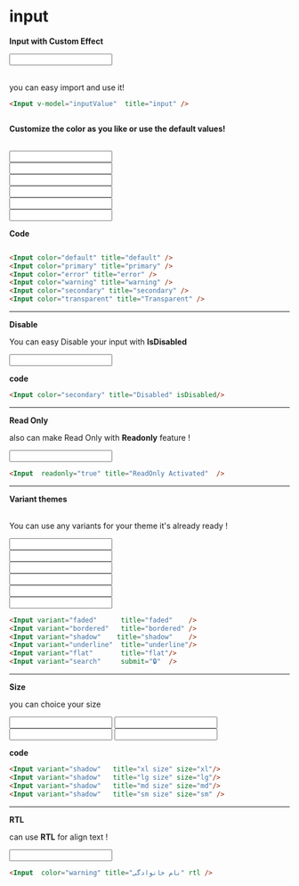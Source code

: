 # input
<script >
import {ref} from 'vue'
const inputValue = ref('');
const inputValuedefault = ref('');
const inputValuePrimary = ref('');
const inputValueError = ref('');
const inputValueWarning = ref('');
const inputValueSecondary = ref('');
const inputValueTransparent = ref('');
const inputValueDisable = ref('');
const inputValueReadonly = ref('');
const inputValueRtl = ref('');

</script>

**Input with Custom Effect**
<div class="  p-6 rounded-lg shadow-inner flex justify-center items-center">
<Input v-model="inputValue"  title="input" />


</div>
<Br/>

you can easy import and use it!

```md
<Input v-model="inputValue"  title="input" />



```

**Customize the color as you like or use the default values!**

<Br/>

<div class="grid grid-cols-2 gap-4">
    <div class="   p-4 rounded-lg shadow-inner  flex justify-center items-center">
        <Input v-model="inputValueDefault" color="default" title="default" />
    </div>
    <div class="   p-4 rounded-lg shadow-inner  flex justify-center items-center">
        <Input v-model="inputValuePrimary" color="primary" title="primary"/>
    </div>
    <div class="   p-4 rounded-lg shadow-inner  flex justify-center items-center">
        <Input v-model="inputValueError" color="error" title="error"/> 
    </div>
    <div class="   p-4 rounded-lg shadow-inner  flex justify-center items-center">
        <Input v-model="inputValueWarning" color="warning" title="warning"/>
    </div>
    <div class="   p-4 rounded-lg shadow-inner  flex justify-center items-center">
        <Input v-model="inputValueSecondary" color="secondary" title="secondary"/>
    </div>
    <div class="   p-4 rounded-lg shadow-inner  flex justify-center items-center">
        <Input v-model="inputValueTransparent" color="transparent" title="Transparent"/>
    </div>
     
</div>


**Code** 

```md

<Input color="default" title="default" />
<Input color="primary" title="primary" />
<Input color="error" title="error" />
<Input color="warning" title="warning" />
<Input color="secondary" title="secondary" />
<Input color="transparent" title="Transparent" />


```

----

**Disable**
<br/>

 You can easy Disable your input  with  **IsDisabled**


<div class="   p-6 rounded-lg shadow-inner  flex justify-center items-center">

<Input v-model="inputValueDisable" color="secondary" title="Disabled" isDisabled/>

</div>

**code**
```md
<Input color="secondary" title="Disabled" isDisabled/>
```
---
**Read Only**
<br/>

also can make Read Only with  **Readonly** feature ! 

<div class="   p-6 rounded-lg shadow-inner  flex justify-center items-center">
<Input v-model="inputValueReadonly" color="primary"  readonly="true"   title="ReadOnly Activated"  /> 

</div>

```md
<Input  readonly="true" title="ReadOnly Activated"  /> 


```
---
**Variant themes**
<br/>
<br/>

You can use any variants for your theme it's already ready !
<div class="   p-6 rounded-lg shadow-inner  flex justify-center items-center">
<div class="flex w-full flex-col col-span-1 gap-4">
    <div class="   p-4 rounded-lg shadow-inner  flex justify-center items-center">

<Input variant="faded" title="faded"/>
</div>
    <div class="   p-4 rounded-lg shadow-inner  flex justify-center items-center">

<Input variant="bordered" title="bordered" />
</div>
    <div class="   p-4 rounded-lg shadow-inner  flex justify-center items-center">

<Input variant="shadow" title="shadow" />
</div>
    <div class="   p-4 rounded-lg shadow-inner  flex justify-center items-center">

<Input variant="underline" title="underline"  />
</div>
    <div class="   p-4 rounded-lg shadow-inner  flex justify-center items-center ">

<Input variant="flat" title="flat"/>
</div>
 <div class="   p-4 rounded-lg shadow-inner  flex justify-center items-center ">

<Input variant="search"  submit="search" />

</div>
</div>
</div>

```md
<Input variant="faded"      title="faded"    />
<Input variant="bordered"   title="bordered" />
<Input variant="shadow"    title="shadow"    />
<Input variant="underline"  title="underline"/>
<Input variant="flat"       title="flat"/>
<Input variant="search"     submit="🔒"  />


```

---
**Size**

you can choice your size
<div class="   p-6 rounded-lg shadow-inner  flex-col flex gap-4 justify-center items-center">

<Input variant="shadow"   title="xl size" size="xl"/>
<Input variant="shadow"   title="lg size" size="lg"/>
<Input variant="shadow"   title="md size" size="md"/>
<Input variant="shadow"   title="sm size" size="sm" />
</div>


**code**

```md
<Input variant="shadow"   title="xl size" size="xl"/>
<Input variant="shadow"   title="lg size" size="lg"/>
<Input variant="shadow"   title="md size" size="md"/>
<Input variant="shadow"   title="sm size" size="sm" />
```


---
**RTL**
<br/>

 can use **RTL** for align text ! 

<div class="   p-6 rounded-lg shadow-inner  flex justify-center items-center">
<Input v-model="inputValueRtl" color="warning"  title="نام خانوادگی"   rtl /> 

</div>

```md
<Input  color="warning" title="نام خانوادگی" rtl /> 


```